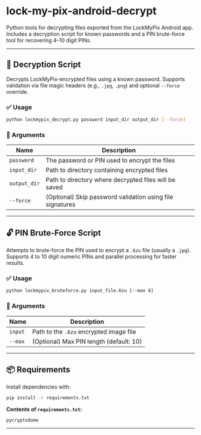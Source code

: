 # lock-my-pix-android-decrypt

Python tools for decrypting files exported from the LockMyPix Android app.
Includes a decryption script for known passwords and a PIN brute-force tool for recovering 4–10 digit PINs.

---

## 🔐 Decryption Script

Decrypts LockMyPix-encrypted files using a known password.
Supports validation via file magic headers (e.g., `.jpg`, `.png`) and optional `--force` override.

### ✅ Usage

```bash
python lockmypix_decrypt.py password input_dir output_dir [--force]
```

### 📄 Arguments

| Name         | Description                                               |
| ------------ | --------------------------------------------------------- |
| `password`   | The password or PIN used to encrypt the files             |
| `input_dir`  | Path to directory containing encrypted files              |
| `output_dir` | Path to directory where decrypted files will be saved     |
| `--force`    | (Optional) Skip password validation using file signatures |

---

## 🔓 PIN Brute-Force Script

Attempts to brute-force the PIN used to encrypt a `.6zu` file (usually a `.jpg`).
Supports 4 to 10 digit numeric PINs and parallel processing for faster results.

### ✅ Usage

```bash
python lockmypix_bruteforce.py input_file.6zu [--max 6]
```

### 📄 Arguments

| Name    | Description                             |
| ------- | --------------------------------------- |
| `input` | Path to the `.6zu` encrypted image file |
| `--max` | (Optional) Max PIN length (default: 10) |

---

## 📦 Requirements

Install dependencies with:

```bash
pip install -r requirements.txt
```

**Contents of `requirements.txt`:**

```
pycryptodome
```

---
